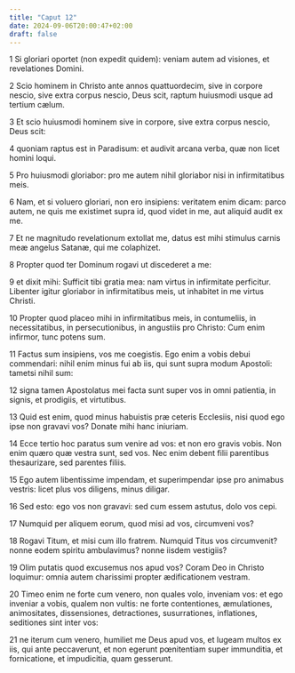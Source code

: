 ```yaml
---
title: "Caput 12"
date: 2024-09-06T20:00:47+02:00
draft: false
---
```



1 Si gloriari oportet (non expedit quidem): veniam autem ad visiones, et revelationes Domini.

2 Scio hominem in Christo ante annos quattuordecim, sive in corpore nescio, sive extra corpus nescio, Deus scit, raptum huiusmodi usque ad tertium cælum.

3 Et scio huiusmodi hominem sive in corpore, sive extra corpus nescio, Deus scit:

4 quoniam raptus est in Paradisum: et audivit arcana verba, quæ non licet homini loqui.

5 Pro huiusmodi gloriabor: pro me autem nihil gloriabor nisi in infirmitatibus meis.

6 Nam, et si voluero gloriari, non ero insipiens: veritatem enim dicam: parco autem, ne quis me existimet supra id, quod videt in me, aut aliquid audit ex me.

7 Et ne magnitudo revelationum extollat me, datus est mihi stimulus carnis meæ angelus Satanæ, qui me colaphizet.

8 Propter quod ter Dominum rogavi ut discederet a me:

9 et dixit mihi: Sufficit tibi gratia mea: nam virtus in infirmitate perficitur. Libenter igitur gloriabor in infirmitatibus meis, ut inhabitet in me virtus Christi.

10 Propter quod placeo mihi in infirmitatibus meis, in contumeliis, in necessitatibus, in persecutionibus, in angustiis pro Christo: Cum enim infirmor, tunc potens sum.

11 Factus sum insipiens, vos me coegistis. Ego enim a vobis debui commendari: nihil enim minus fui ab iis, qui sunt supra modum Apostoli: tametsi nihil sum:

12 signa tamen Apostolatus mei facta sunt super vos in omni patientia, in signis, et prodigiis, et virtutibus.

13 Quid est enim, quod minus habuistis præ ceteris Ecclesiis, nisi quod ego ipse non gravavi vos? Donate mihi hanc iniuriam.

14 Ecce tertio hoc paratus sum venire ad vos: et non ero gravis vobis. Non enim quæro quæ vestra sunt, sed vos. Nec enim debent filii parentibus thesaurizare, sed parentes filiis.

15 Ego autem libentissime impendam, et superimpendar ipse pro animabus vestris: licet plus vos diligens, minus diligar.

16 Sed esto: ego vos non gravavi: sed cum essem astutus, dolo vos cepi.

17 Numquid per aliquem eorum, quod misi ad vos, circumveni vos?

18 Rogavi Titum, et misi cum illo fratrem. Numquid Titus vos circumvenit? nonne eodem spiritu ambulavimus? nonne iisdem vestigiis?

19 Olim putatis quod excusemus nos apud vos? Coram Deo in Christo loquimur: omnia autem charissimi propter ædificationem vestram.

20 Timeo enim ne forte cum venero, non quales volo, inveniam vos: et ego inveniar a vobis, qualem non vultis: ne forte contentiones, æmulationes, animositates, dissensiones, detractiones, susurrationes, inflationes, seditiones sint inter vos:

21 ne iterum cum venero, humiliet me Deus apud vos, et lugeam multos ex iis, qui ante peccaverunt, et non egerunt pœnitentiam super immunditia, et fornicatione, et impudicitia, quam gesserunt.

